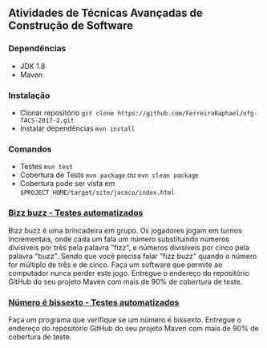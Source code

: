 ## Atividades de Técnicas Avançadas de Construção de Software

### Dependências
- JDK 1.8
- Maven

### Instalação
- Clonar repositório `git clone https://github.com/FerreiraRaphael/ufg-TACS-2017-2.git`
- Instalar dependências `mvn install`

### Comandos
- Testes `mvn test`
- Cobertura de Tests `mvn package` ou `mvn clean package`
 - Cobertura pode ser vista em `$PROJECT_HOME/target/site/jacoco/index.html`

### [Bizz buzz - Testes automatizados](https://github.com/FerreiraRaphael/ufg-TACS-2017-2/pull/1)

Bizz buzz é uma brincadeira em grupo. Os jogadores jogam em turnos incrementais, onde cada um fala um número substituindo números divisíveis por três pela palavra "fizz", e números divisíveis por cinco pela palavra "buzz". Sendo que você precisa falar "fizz buzz" quando o número for múltiplo de três e de cinco. Faça um software que permite ao computador nunca perder este jogo.
Entregue o endereço do repositório GitHub do seu projeto Maven com mais de 90% de cobertura de teste.

### [Número é bissexto - Testes automatizados](https://github.com/FerreiraRaphael/ufg-TACS-2017-2/pull/2)

Faça um programa que verifique se um número é bissexto.
Entregue o endereço do repositório GitHub do seu projeto Maven com mais de 90% de cobertura de teste.
